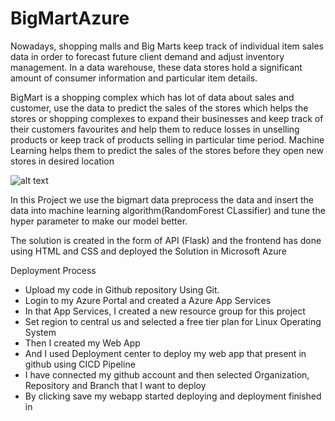 # BigMartAzure

Nowadays, shopping malls and Big Marts keep track of individual item sales data in order to forecast future client demand and adjust inventory management. In a data warehouse, these data stores hold a significant amount of consumer information and particular item details.

BigMart is a shopping complex which has lot of data about sales and customer, use the data to predict the sales of the stores which helps the stores or shopping complexes to expand their businesses and keep track of their customers favourites and help them to reduce losses in unselling products or keep track of products selling in particular time period. Machine Learning helps them to predict the sales of the stores before they open new stores in desired location

![alt text](https://businessoptions.in/assets/uploads/franchise/gallery/8g8t6begnzezdxsg1zvs.jpg)

In this Project we use the bigmart data preprocess the data and insert the data into machine learning algorithm(RandomForest CLassifier) and tune the hyper parameter to make our model better.

The solution is created in the form of API (Flask) and the frontend has done using HTML and CSS and deployed the Solution in Microsoft Azure

Deployment Process
* Upload my code in Github repository Using Git.
* Login to my Azure Portal and created a Azure App Services
* In that App Services, I created a new resource group for this project 
* Set region to central us and selected a free tier plan for Linux Operating System
* Then I created my Web App
* And I used Deployment center to deploy my web app that present in github using CICD Pipeline
* I have connected my github account and then selected Organization, Repository and Branch that I want to deploy
* By clicking save my webapp started deploying and deployment finished in 
